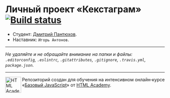 # Личный проект «Кекстаграм» [![Build status][travis-image]][travis-url]

* Студент: [Дмитрий Пантюхов](https://up.htmlacademy.ru/javascript/9/user/318577).
* Наставник: `Игорь Антонов`.

---

_Не удаляйте и не обращайте внимание на папки и файлы:_<br>
_`.editorconfig`, `.eslintrc`, `.gitattributes`, `.gitignore`, `.travis.yml`, `package.json`._

---

<a href="https://htmlacademy.ru/intensive/javascript"><img align="left" width="50" height="50" title="HTML Academy" src="https://up.htmlacademy.ru/static/img/intensive/javascript/logo-for-github.svg"></a>

Репозиторий создан для обучения на интенсивном онлайн‑курсе «[Базовый JavaScript](https://htmlacademy.ru/intensive/javascript)» от [HTML Academy](https://htmlacademy.ru).

[travis-image]: https://travis-ci.org/htmlacademy-javascript/318577-kekstagram.svg?branch=master
[travis-url]: https://travis-ci.org/htmlacademy-javascript/318577-kekstagram

